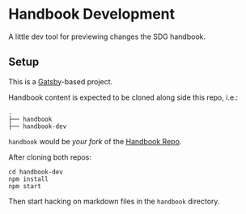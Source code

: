 # Handbook Development

A little dev tool for previewing changes the SDG handbook.

## Setup

This is a [Gatsby](https://www.gatsbyjs.org/)-based project.

Handbook content is expected to be cloned along side this repo, i.e.:

```
.
├── handbook
├── handbook-dev
```

`handbook` would be _your fork_ of the [Handbook Repo](https://github.com/suncoast-devs/handbook).

After cloning both repos:

```
cd handbook-dev
npm install
npm start
```

Then start hacking on markdown files in the `handbook` directory.
